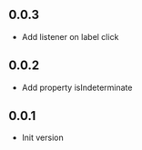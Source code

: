 ## 0.0.3

- Add listener on label click

## 0.0.2

- Add property isIndeterminate

## 0.0.1

- Init version